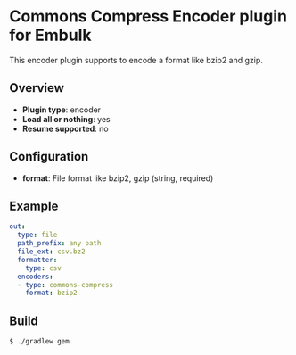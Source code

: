 # Commons Compress Encoder plugin for Embulk

This encoder plugin supports to encode a format like bzip2 and gzip.

## Overview

* **Plugin type**: encoder
* **Load all or nothing**: yes
* **Resume supported**: no

## Configuration

- **format**: File format like bzip2, gzip (string, required)

## Example

```yaml
out:
  type: file
  path_prefix: any path
  file_ext: csv.bz2
  formatter:
    type: csv
  encoders:
  - type: commons-compress
    format: bzip2
```

## Build

```
$ ./gradlew gem
```
